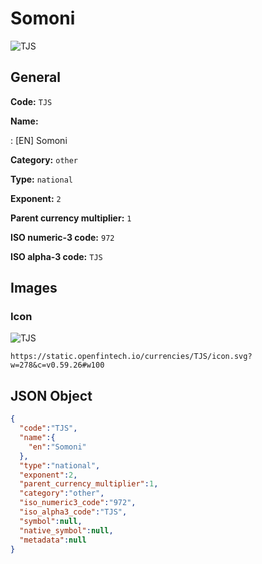 
# Somoni 
![TJS](https://static.openfintech.io/currencies/TJS/icon.svg?w=278&c=v0.59.26#w100)  

## General 
 
**Code:** `TJS` 
 
**Name:** 
 
:	[EN] Somoni 
 
**Category:** `other` 
 
**Type:** `national` 
 
**Exponent:** `2` 
 
**Parent currency multiplier:** `1` 
 
**ISO numeric-3 code:** `972` 
 
**ISO alpha-3 code:** `TJS` 
 

## Images 

### Icon 
 
![TJS](https://static.openfintech.io/currencies/TJS/icon.svg?w=278&c=v0.59.26#w100)  

```
https://static.openfintech.io/currencies/TJS/icon.svg?w=278&c=v0.59.26#w100
```  

## JSON Object 

```json
{
  "code":"TJS",
  "name":{
    "en":"Somoni"
  },
  "type":"national",
  "exponent":2,
  "parent_currency_multiplier":1,
  "category":"other",
  "iso_numeric3_code":"972",
  "iso_alpha3_code":"TJS",
  "symbol":null,
  "native_symbol":null,
  "metadata":null
}
```  

